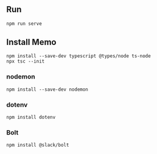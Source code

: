#

## Run

```
npm run serve
```

## Install Memo

```
npm install --save-dev typescript @types/node ts-node
npx tsc --init
```

### nodemon

```
npm install --save-dev nodemon
```

### dotenv

```
npm install dotenv
```

### Bolt

```
npm install @slack/bolt
```
